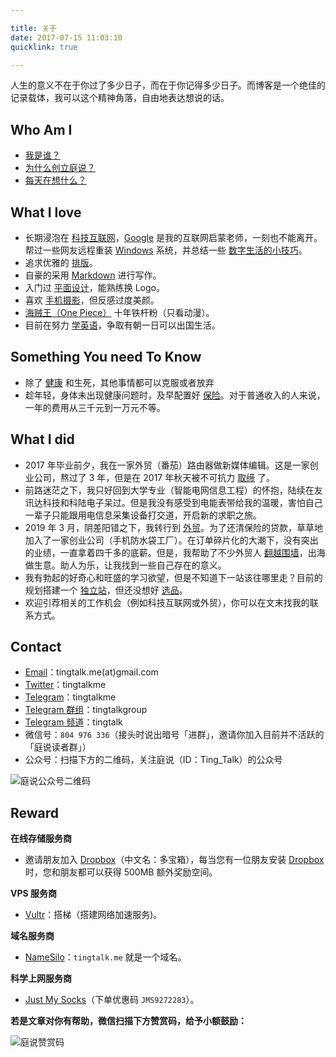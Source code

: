 ```yaml
---

title: 关于  
date: 2017-07-15 11:03:10   
quicklink: true  

---
```



人生的意义不在于你过了多少日子，而在于你记得多少日子。而博客是一个绝佳的记录载体，我可以这个精神角落，自由地表达想说的话。



## Who Am I

- [我是谁？](https://tingtalk.me/tim/)
- [为什么创立庭说？](https://tingtalk.me/brand/)
- [每天在想什么？](https://tingtalk.me/whisper/)


## What I love


- 长期浸泡在 [科技互联网](https://tingtalk.me/categories/digital-life)，[Google](https://tingtalk.me/fq/) 是我的互联网启蒙老师，一刻也不能离开。帮过一些网友远程重装 [Windows](https://tingtalk.me/windows/) 系统，并总结一些 [数字生活的小技巧](https://tingtalk.me/digital-life-tips/)。
- 追求优雅的 [排版](https://tingtalk.me/typography/)。
- 自豪的采用 [Markdown](https://tingtalk.me/markdown/) 进行写作。
- 入门过 [平面设计](https://tingtalk.me/categories/design/)，能熟练换 Logo。
- 喜欢 [手机摄影](https://tingtalk.me/photography/)，但反感过度美颜。
- [海贼王（One Piece）](https://tingtalk.me/one-piece-english/) 十年铁杆粉（只看动漫）。
- 目前在努力 [学英语](https://tingtalk.me/english-pronunciation/)，争取有朝一日可以出国生活。


## Something You need To Know

- 除了 [健康](https://tingtalk.me/health/) 和生死，其他事情都可以克服或者放弃
- 趁年轻，身体未出现健康问题时，及早配置好 [保险](https://tingtalk.me/personal-insurance/)。对于普通收入的人来说，一年的费用从三千元到一万元不等。


## What I did

- 2017 年毕业前夕，我在一家外贸（番茄）路由器做新媒体编辑。这是一家创业公司，熬过了 3 年，但是在 2017 年秋天被不可抗力 [取缔](https://www.zhihu.com/question/67206264) 了。 
- 前路迷茫之下，我只好回到大学专业（智能电网信息工程）的怀抱，陆续在友讯达科技和科陆电子呆过。但是我没有感受到电能表带给我的温暖，害怕自己一辈子只能跟用电信息采集设备打交道，开启新的求职之旅。
- 2019 年 3 月，阴差阳错之下，我转行到 [外贸](https://tingtalk.me/categories/foreign-trade/)。为了还清保险的贷款，草草地加入了一家创业公司（手机防水袋工厂）。在订单碎片化的大潮下，没有突出的业绩，一直拿着四千多的底薪。但是，我帮助了不少外贸人 [翻越围墙](https://tingtalk.me/fq/)，出海做生意。助人为乐，让我找到一些自己存在的意义。
- 我有勃起的好奇心和旺盛的学习欲望，但是不知道下一站该往哪里走？目前的规划搭建一个 [独立站](https://tingtalk.me/dropshipping-website/)，但还没想好 [选品](https://tingtalk.me/find-dropshipping-products/)。
- 欢迎引荐相关的工作机会（例如科技互联网或外贸），你可以在文末找我的联系方式。


## Contact

- [Email](tingtalk.me(at)gmail.com)：tingtalk.me(at)gmail.com
- [Twitter](https://twitter.com/tingtalkme)：tingtalkme
- [Telegram](https://t.me/tingtalkme)：tingtalkme
- [Telegram 群组](https://t.me/tingtalkgroup)：tingtalkgroup
- [Telegram 频道](https://t.me/tingtalk)：tingtalk
- 微信号：`804 976 336`（接头时说出暗号「进群」，邀请你加入目前并不活跃的「庭说读者群」）
- 公众号：扫描下方的二维码，关注庭说（ID：Ting_Talk）的公众号

![庭说公众号二维码](https://i.loli.net/2019/05/06/5cd059859d5e0.jpg)


## Reward

**在线存储服务商**
- 邀请朋友加入 [Dropbox](https://db.tt/glXXjeFXJN)（中文名：多宝箱），每当您有一位朋友安装 [Dropbox](https://db.tt/glXXjeFXJN) 时，您和朋友都可以获得 500MB 额外奖励空间。


**VPS 服务商**
- [Vultr](www.vultr.com/?ref=7230883)：搭梯（搭建网络加速服务)。


**域名服务商**
- [NameSilo](https://www.namesilo.com/?rid=d1eaf64se )：`tingtalk.me` 就是一个域名。


**科学上网服务商**
- [Just My Socks](https://justmysocks1.net/members/aff.php?aff=1010)（下单优惠码 `JMS9272283`）。


**若是文章对你有帮助，微信扫描下方赞赏码，给予小额鼓励：**

![庭说赞赏码](https://i.loli.net/2019/05/06/5cd05985b50a5.jpg)